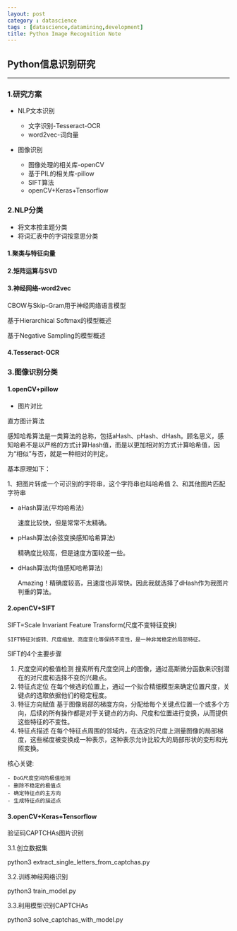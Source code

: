 ```yaml
---
layout: post
category : datascience
tags : [datascience,datamining,development]
title: Python Image Recognition Note
---
```


## Python信息识别研究
-----------------------------------------------------


### 1.研究方案

* NLP文本识别

	- 文字识别-Tesseract-OCR
	- word2vec-词向量

* 图像识别

	- 图像处理的相关库-openCV
	- 基于PIL的相关库-pillow
	- SIFT算法
	- openCV+Keras+Tensorflow


### 2.NLP分类

- 将文本按主题分类
- 将词汇表中的字词按意思分类

#### 1.聚类与特征向量

#### 2.矩阵运算与SVD

#### 3.神经网络-word2vec

CBOW与Skip-Gram用于神经网络语言模型

基于Hierarchical Softmax的模型概述

基于Negative Sampling的模型概述


#### 4.Tesseract-OCR



### 3.图像识别分类

#### 1.openCV+pillow

* 图片对比

直方图计算法


感知哈希算法是一类算法的总称，包括aHash、pHash、dHash。顾名思义，感知哈希不是以严格的方式计算Hash值，而是以更加相对的方式计算哈希值，因为“相似”与否，就是一种相对的判定。

基本原理如下：

1、把图片转成一个可识别的字符串，这个字符串也叫哈希值
2、和其他图片匹配字符串


* aHash算法(平均哈希法)

	速度比较快，但是常常不太精确。

* pHash算法(余弦变换感知哈希算法)

	精确度比较高，但是速度方面较差一些。

* dHash算法(均值感知哈希算法)

	Amazing！精确度较高，且速度也非常快。因此我就选择了dHash作为我图片判重的算法。

#### 2.openCV+SIFT

SIFT=Scale Invariant Feature Transform(尺度不变特征变换)

	SIFT特征对旋转、尺度缩放、亮度变化等保持不变性，是一种非常稳定的局部特征。

SIFT的4个主要步骤

1. 尺度空间的极值检测 搜索所有尺度空间上的图像，通过高斯微分函数来识别潜在的对尺度和选择不变的兴趣点。
2. 特征点定位 在每个候选的位置上，通过一个拟合精细模型来确定位置尺度，关键点的选取依据他们的稳定程度。
3. 特征方向赋值 基于图像局部的梯度方向，分配给每个关键点位置一个或多个方向，后续的所有操作都是对于关键点的方向、尺度和位置进行变换，从而提供这些特征的不变性。
4. 特征点描述 在每个特征点周围的邻域内，在选定的尺度上测量图像的局部梯度，这些梯度被变换成一种表示，这种表示允许比较大的局部形状的变形和光照变换。

核心关键:

	- DoG尺度空间的极值检测
	- 删除不稳定的极值点
	- 确定特征点的主方向
	- 生成特征点的描述点

#### 3.openCV+Keras+Tensorflow

验证码CAPTCHAs图片识别

3.1.创立数据集

python3 extract_single_letters_from_captchas.py

3.2.训练神经网络识别

python3 train_model.py

3.3.利用模型识别CAPTCHAs

python3 solve_captchas_with_model.py





